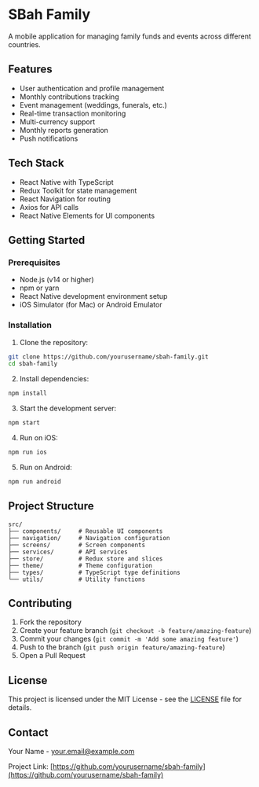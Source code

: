# SBah Family

A mobile application for managing family funds and events across different countries.

## Features

- User authentication and profile management
- Monthly contributions tracking
- Event management (weddings, funerals, etc.)
- Real-time transaction monitoring
- Multi-currency support
- Monthly reports generation
- Push notifications

## Tech Stack

- React Native with TypeScript
- Redux Toolkit for state management
- React Navigation for routing
- Axios for API calls
- React Native Elements for UI components

## Getting Started

### Prerequisites

- Node.js (v14 or higher)
- npm or yarn
- React Native development environment setup
- iOS Simulator (for Mac) or Android Emulator

### Installation

1. Clone the repository:
```bash
git clone https://github.com/yourusername/sbah-family.git
cd sbah-family
```

2. Install dependencies:
```bash
npm install
```

3. Start the development server:
```bash
npm start
```

4. Run on iOS:
```bash
npm run ios
```

5. Run on Android:
```bash
npm run android
```

## Project Structure

```
src/
├── components/     # Reusable UI components
├── navigation/     # Navigation configuration
├── screens/        # Screen components
├── services/       # API services
├── store/          # Redux store and slices
├── theme/          # Theme configuration
├── types/          # TypeScript type definitions
└── utils/          # Utility functions
```

## Contributing

1. Fork the repository
2. Create your feature branch (`git checkout -b feature/amazing-feature`)
3. Commit your changes (`git commit -m 'Add some amazing feature'`)
4. Push to the branch (`git push origin feature/amazing-feature`)
5. Open a Pull Request

## License

This project is licensed under the MIT License - see the [LICENSE](LICENSE) file for details.

## Contact

Your Name - your.email@example.com

Project Link: [https://github.com/yourusername/sbah-family](https://github.com/yourusername/sbah-family) 